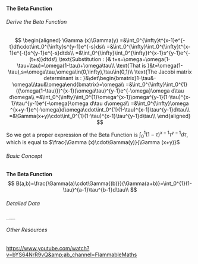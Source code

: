 #### The Beta Function

###### Derive the Beta Function

$$
\begin{aligned}
\Gamma (x)\Gamma(y)
=&\int_0^{\infty}t^{x-1}e^{-t}dt\cdot\int_0^{\infty}s^{y-1}e^{-s}ds\\
=&\int_0^{\infty}\int_0^{\infty}t^{x-1}e^{-t}s^{y-1}e^{-s}dtds\\
=&\int_0^{\infty}\int_0^{\infty}t^{x-1}s^{y-1}e^{-(t+s)}dtds\\
\text{Substitution : }& t+s=\omega=\omega(1-\tau+\tau)=\omega(1-\tau)+\omega\tau\\
\text{That is }&t=\omega(1-\tau),s=\omega\tau,\omega\in(0,\infty),\tau\in(0,1)\\
\text{The Jacobi matrix determinant is : }&\det\begin{bmatrix}1-\tau&-\omega\\\tau&\omega\end{bmatrix}=\omega\\
=&\int_0^{\infty}\int_0^{1}({\omega(1-\tau)})^{x-1}(\omega\tau)^{y-1}e^{-\omega}\omega d\tau d\omega\\
=&\int_0^{\infty}\int_0^{1}\omega^{x-1}\omega^{y-1}(1-\tau)^{x-1}\tau^{y-1}e^{-\omega}\omega d\tau d\omega\\
=&\int_0^{\infty}\omega ^{x+y-1}e^{-\omega}d\omega\cdot\int_0^{1}(1-\tau)^{x-1}\tau^{y-1}d\tau\\
=&\Gamma(x+y)\cdot\int_0^{1}(1-\tau)^{x-1}\tau^{y-1}d\tau\\
\end{aligned}
$$

So we got a proper expression of the Beta Function is $\int_0^{1}(1-\tau)^{x-1}\tau^{y-1}d\tau$, which is equal to $\frac{\Gamma (x)\cdot\Gamma(y)}{\Gamma (x+y)}$

###### Basic Concept

**The Beta Function**
$$
B(a,b)=\frac{\Gamma(a)\cdot\Gamma{(b)}}{\Gamma(a+b)}=\int_0^{1}(1-\tau)^{a-1}\tau^{b-1}d\tau\\
$$

###### Detailed Data

<img src="C:\Users\孙璟琦\AppData\Roaming\Typora\typora-user-images\image-20240610152329445.png" alt="image-20240610152329445" style="zoom:12%;" />

###### Other Resources

https://www.youtube.com/watch?v=bYS64NrR9vQ&amp;ab_channel=FlammableMaths

